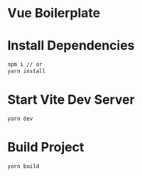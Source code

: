 # Vue Boilerplate

# Install Dependencies

```bash
npm i // or
yarn install
```

# Start Vite Dev Server

```bash
yarn dev
```

# Build Project

```bash
yarn build
```
